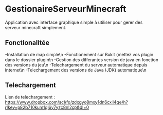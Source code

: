 # GestionaireServeurMinecraft
Application avec interface graphique simple à utiliser pour gerer des serveur minecraft simplement.

## Fonctionalitée
  -Installation de map simple\n
  -Fonctionement sur Bukit (mettez vos plugin dans le dossier plugin\n
  -Gestion des differantes version de java en fonction des versions du jeu\n
  -Telechargement du serveur automatique depuis internet\n
  -Telechargement des versions de Java (JDK) automatique\n

## Telechargement
Lien de telechargement : https://www.dropbox.com/scl/fo/zdxgyo8mxy1dn6cxii4qe/h?rlkey=p82b710kum1ql6y7yzc8nl2cp&dl=0
